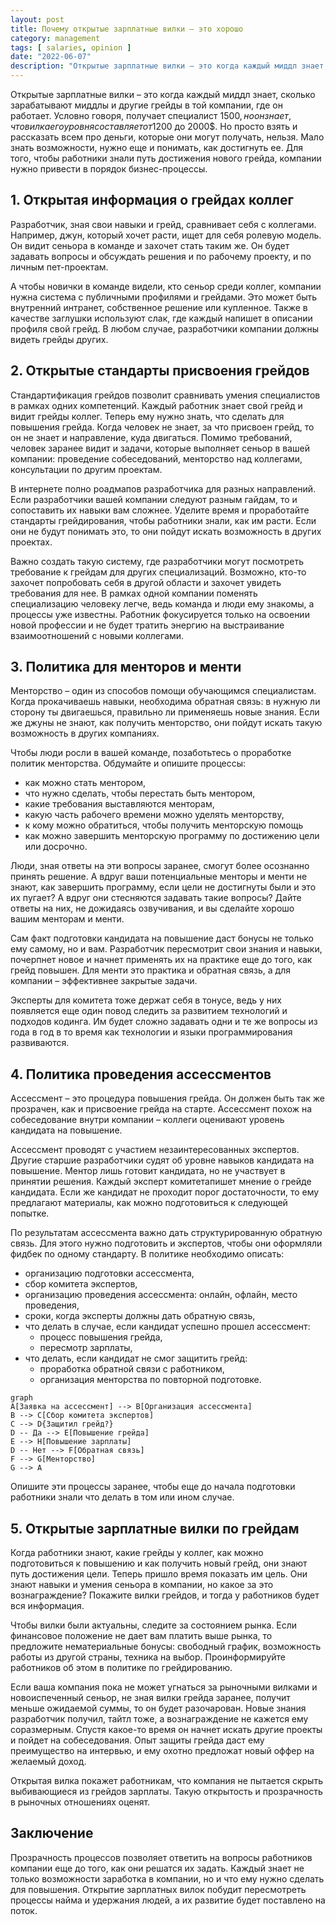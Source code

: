 ```yaml
---
layout: post
title: Почему открытые зарплатные вилки – это хорошо
category: management
tags: [ salaries, opinion ]
date: "2022-06-07"
description: "Открытые зарплатные вилки – это когда каждый миддл знает, сколько зарабатывают миддлы и другие грейды в той компании, где он работает. Работник видит возможности для роста и вознаграждение еще до того, как получил грейд. Но можно ли сразу открыть вилки, если у вас отсутствуют процессы менторства, повышения грейда и помощи в подготовке к нему? Давайте разбираться."
---
```


Открытые зарплатные вилки – это когда каждый миддл знает, сколько зарабатывают миддлы и другие грейды в той компании, где он работает. Условно говоря, получает специалист 1500$, но он знает, что вилка его уровня составляет от 1200$ до 2000$. Но просто взять и рассказать всем про деньги, которые они могут получать, нельзя. Мало знать возможности, нужно еще и понимать, как достигнуть ее. Для того, чтобы работники знали путь достижения нового грейда, компании нужно привести в порядок бизнес-процессы.

## 1. Открытая информация о грейдах коллег

Разработчик, зная свои навыки и грейд, сравнивает себя с коллегами. Например, джун, который хочет расти, ищет для себя ролевую модель. Он видит сеньора в команде и захочет стать таким же. Он будет задавать вопросы и обсуждать решения и по рабочему проекту, и по личным пет-проектам.

А чтобы новички в команде видели, кто сеньор среди коллег, компании нужна система с публичными профилями и грейдами. Это может быть внутренний интранет, собственное решение или купленное. Также в качестве заглушки используют слак, где каждый напишет в описании профиля свой грейд. В любом случае, разработчики компании должны видеть грейды других.

## 2. Открытые стандарты присвоения грейдов

Стандартификация грейдов позволит сравнивать умения специалистов в рамках одних компетенций. Каждый работник знает свой грейд и видит грейды коллег. Теперь ему нужно знать, что сделать для повышения грейда. Когда человек не знает, за что присвоен грейд, то он не знает и направление, куда двигаться. Помимо требований, человек заранее видит и задачи, которые выполняет сеньор в вашей компании: проведение собеседований, менторство над коллегами, консультации по другим проектам.

В интернете полно роадмапов разработчика для разных направлений. Если разработчики вашей компании следуют разным гайдам, то и сопоставить их навыки вам сложнее. Уделите время и проработайте стандарты грейдирования, чтобы работники знали, как им расти. Если они не будут понимать это, то они пойдут искать возможность в других проектах.

Важно создать такую систему, где разработчики могут посмотреть требование к грейдам для других специализаций. Возможно, кто-то захочет попробовать себя в другой области и захочет увидеть требования для нее. В рамках одной компании поменять специализацию человеку легче, ведь команда и люди ему знакомы, а процессы уже известны. Работник фокусируется только на освоении новой профессии и не будет тратить энергию на выстраивание взаимоотношений с новыми коллегами.

## 3. Политика для менторов и менти

Менторство – один из способов помощи обучающимся специалистам. Когда прокачиваешь навыки, необходима обратная связь: в нужную ли сторону ты двигаешься, правильно ли применяешь новые знания. Если же джуны не знают, как получить менторство, они пойдут искать такую возможность в других компаниях.

Чтобы люди росли в вашей команде, позаботьтесь о проработке политик менторства. Обдумайте и опишите процессы:

- как можно стать ментором,
- что нужно сделать, чтобы перестать быть ментором,
- какие требования выставляются менторам,
- какую часть рабочего времени можно уделять менторству,
- к кому можно обратиться, чтобы получить менторскую помощь
- как можно завершить менторскую программу по достижению цели или досрочно.

Люди, зная ответы на эти вопросы заранее, смогут более осознанно принять решение. А вдруг ваши потенциальные менторы и менти не знают, как завершить программу, если цели не достигнуты были и это их пугает? А вдруг они стесняются задавать такие вопросы? Дайте ответы на них, не дожидаясь озвучивания, и вы сделайте хорошо вашим менторам и менти.

Сам факт подготовки кандидата на повышение даст бонусы не только ему самому, но и вам. Разработчик пересмотрит свои знания и навыки, почерпнет новое и начнет применять их на практике еще до того, как грейд повышен. Для менти это практика и обратная связь, а для компании – эффективнее закрытые задачи.

Эксперты для комитета тоже держат себя в тонусе, ведь у них появляется еще один повод следить за развитием технологий и подходов кодинга. Им будет сложно задавать одни и те же вопросы из года в год в то время как технологии и языки программирования развиваются.

## 4. Политика проведения ассессментов

Ассессмент – это процедура повышения грейда. Он должен быть так же прозрачен, как и присвоение грейда на старте. Ассессмент похож на собеседование внутри компании – коллеги оценивают уровень кандидата на повышение.

Ассессмент проводят с участием незаинтересованных экспертов. Другие старшие разработчики судят об уровне навыков кандидата на повышение. Ментор лишь готовит кандидата, но не участвует в принятии решения. Каждый эксперт комитетапишет мнение о грейде кандидата. Если же кандидат не проходит порог достаточности, то ему предлагают материалы, как можно подготовиться к следующей попытке.

По результатам ассессмента важно дать структурированную обратную связь. Для этого нужно подготовить и экспертов, чтобы они оформляли фидбек по одному стандарту. В политике необходимо описать:

- организацию подготовки ассессмента,
- сбор комитета экспертов,
- организацию проведения ассессмента: онлайн, офлайн, место проведения,
- сроки, когда эксперты должны дать обратную связь,
- что делать в случае, если кандидат успешно прошел ассессмент:
	- процесс повышения грейда,
	- пересмотр зарплаты,
- что делать, если кандидат не смог защитить грейд:
	- проработка обратной связи с работником,
	- организация менторства по повторной подготовке.

```mermaid
graph
A[Заявка на ассессмент] --> B[Организация ассессмента]
B --> C[Сбор комитета экспертов]
C --> D{Защитил грейд?}
D -- Да --> E[Повышение грейда]
E --> H[Повышение зарплаты]
D -- Нет --> F[Обратная связь]
F --> G[Менторство]
G --> A
```

Опишите эти процессы заранее, чтобы еще до начала подготовки работники знали что делать в том или ином случае.

## 5. Открытые зарплатные вилки по грейдам

Когда работники знают, какие грейды у коллег, как можно подготовиться к повышению и как получить новый грейд, они знают путь достижения цели. Теперь пришло время показать им цель. Они знают навыки и умения сеньора в компании, но какое за это вознаграждение? Покажите вилки грейдов, и тогда у работников будет вся информация.

Чтобы вилки были актуальны, следите за состоянием рынка. Если финансовое положение не дает вам платить выше рынка, то предложите нематериальные бонусы: свободный график, возможность работы из другой страны, техника на выбор. Проинформируйте работников об этом в политике по грейдированию.

Если ваша компания пока не может угнаться за рыночными вилками и новоиспеченный сеньор, не зная вилки грейда заранее, получит меньше ожидаемой суммы, то он будет разочарован. Новые знания разработчик получил, тайтл тоже, а вознаграждение не кажется ему соразмерным. Спустя какое-то время он начнет искать другие проекты и пойдет на собеседования. Опыт защиты грейда даст ему преимущество на интервью, и ему охотно предложат новый оффер на желаемый доход.

Открытая вилка покажет работникам, что компания не пытается скрыть выбивающиеся из грейдов зарплаты. Такую открытость и прозрачность в рыночных отношениях оценят.

## Заключение

Прозрачность процессов позволяет ответить на вопросы работников компании еще до того, как они решатся их задать. Каждый знает не только возможности заработка в компании, но и что ему нужно сделать для повышения. Открытие зарплатных вилок побудит пересмотреть процессы найма и удержания людей, а их развитие будет поставлено на поток.
